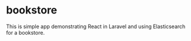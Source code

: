 # bookstore

This is simple app demonstrating React in Laravel and using Elasticsearch for a bookstore.
